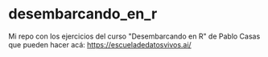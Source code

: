 # desembarcando_en_r
Mi repo con los ejercicios del curso "Desembarcando en R" de Pablo Casas que pueden hacer acá: https://escueladedatosvivos.ai/ 
